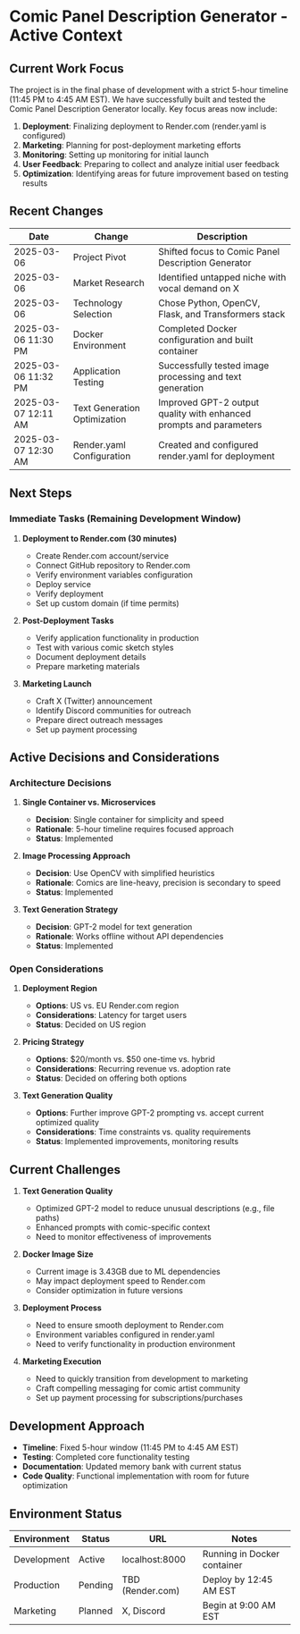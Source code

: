 # Comic Panel Description Generator - Active Context

## Current Work Focus

The project is in the final phase of development with a strict 5-hour timeline (11:45 PM to 4:45 AM EST). We have successfully built and tested the Comic Panel Description Generator locally. Key focus areas now include:

1. **Deployment**: Finalizing deployment to Render.com (render.yaml is configured)
2. **Marketing**: Planning for post-deployment marketing efforts
3. **Monitoring**: Setting up monitoring for initial launch
4. **User Feedback**: Preparing to collect and analyze initial user feedback
5. **Optimization**: Identifying areas for future improvement based on testing results

## Recent Changes

| Date | Change | Description |
|------|--------|-------------|
| 2025-03-06 | Project Pivot | Shifted focus to Comic Panel Description Generator |
| 2025-03-06 | Market Research | Identified untapped niche with vocal demand on X |
| 2025-03-06 | Technology Selection | Chose Python, OpenCV, Flask, and Transformers stack |
| 2025-03-06 11:30 PM | Docker Environment | Completed Docker configuration and built container |
| 2025-03-06 11:32 PM | Application Testing | Successfully tested image processing and text generation |
| 2025-03-07 12:11 AM | Text Generation Optimization | Improved GPT-2 output quality with enhanced prompts and parameters |
| 2025-03-07 12:30 AM | Render.yaml Configuration | Created and configured render.yaml for deployment |

## Next Steps

### Immediate Tasks (Remaining Development Window)

1. **Deployment to Render.com (30 minutes)**
   - Create Render.com account/service
   - Connect GitHub repository to Render.com
   - Verify environment variables configuration
   - Deploy service
   - Verify deployment
   - Set up custom domain (if time permits)

2. **Post-Deployment Tasks**
   - Verify application functionality in production
   - Test with various comic sketch styles
   - Document deployment details
   - Prepare marketing materials

3. **Marketing Launch**
   - Craft X (Twitter) announcement
   - Identify Discord communities for outreach
   - Prepare direct outreach messages
   - Set up payment processing

## Active Decisions and Considerations

### Architecture Decisions

1. **Single Container vs. Microservices**
   - **Decision**: Single container for simplicity and speed
   - **Rationale**: 5-hour timeline requires focused approach
   - **Status**: Implemented

2. **Image Processing Approach**
   - **Decision**: Use OpenCV with simplified heuristics
   - **Rationale**: Comics are line-heavy, precision is secondary to speed
   - **Status**: Implemented

3. **Text Generation Strategy**
   - **Decision**: GPT-2 model for text generation
   - **Rationale**: Works offline without API dependencies
   - **Status**: Implemented

### Open Considerations

1. **Deployment Region**
   - **Options**: US vs. EU Render.com region
   - **Considerations**: Latency for target users
   - **Status**: Decided on US region

2. **Pricing Strategy**
   - **Options**: $20/month vs. $50 one-time vs. hybrid
   - **Considerations**: Recurring revenue vs. adoption rate
   - **Status**: Decided on offering both options

3. **Text Generation Quality**
   - **Options**: Further improve GPT-2 prompting vs. accept current optimized quality
   - **Considerations**: Time constraints vs. quality requirements
   - **Status**: Implemented improvements, monitoring results

## Current Challenges

1. **Text Generation Quality**
   - Optimized GPT-2 model to reduce unusual descriptions (e.g., file paths)
   - Enhanced prompts with comic-specific context
   - Need to monitor effectiveness of improvements

2. **Docker Image Size**
   - Current image is 3.43GB due to ML dependencies
   - May impact deployment speed to Render.com
   - Consider optimization in future versions

3. **Deployment Process**
   - Need to ensure smooth deployment to Render.com
   - Environment variables configured in render.yaml
   - Need to verify functionality in production environment

4. **Marketing Execution**
   - Need to quickly transition from development to marketing
   - Craft compelling messaging for comic artist community
   - Set up payment processing for subscriptions/purchases

## Development Approach

- **Timeline**: Fixed 5-hour window (11:45 PM to 4:45 AM EST)
- **Testing**: Completed core functionality testing
- **Documentation**: Updated memory bank with current status
- **Code Quality**: Functional implementation with room for future optimization

## Environment Status

| Environment | Status | URL | Notes |
|-------------|--------|-----|-------|
| Development | Active | localhost:8000 | Running in Docker container |
| Production | Pending | TBD (Render.com) | Deploy by 12:45 AM EST |
| Marketing | Planned | X, Discord | Begin at 9:00 AM EST |
